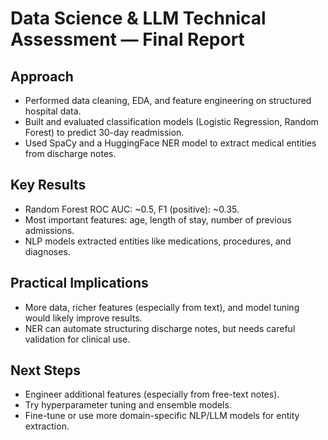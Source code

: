 # Data Science & LLM Technical Assessment — Final Report

## Approach

- Performed data cleaning, EDA, and feature engineering on structured hospital data.
- Built and evaluated classification models (Logistic Regression, Random Forest) to predict 30-day readmission.
- Used SpaCy and a HuggingFace NER model to extract medical entities from discharge notes.

## Key Results

- Random Forest ROC AUC: ~0.5, F1 (positive): ~0.35.
- Most important features: age, length of stay, number of previous admissions.
- NLP models extracted entities like medications, procedures, and diagnoses.

## Practical Implications

- More data, richer features (especially from text), and model tuning would likely improve results.
- NER can automate structuring discharge notes, but needs careful validation for clinical use.

## Next Steps

- Engineer additional features (especially from free-text notes).
- Try hyperparameter tuning and ensemble models.
- Fine-tune or use more domain-specific NLP/LLM models for entity extraction.
